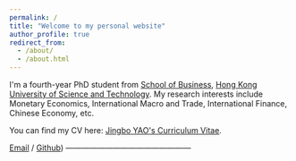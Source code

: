 ```yaml
---
permalink: /
title: "Welcome to my personal website"
author_profile: true
redirect_from: 
  - /about/
  - /about.html
---
```



I'm a fourth-year PhD student from [School of Business](https://bm.hkust.edu.hk/), [Hong Kong University of Science and Technology](https://hkust.edu.hk/). My research interests include Monetary Economics, International Macro and Trade, International Finance, Chinese Economy, etc.

You can find my CV here: [Jingbo YAO's Curriculum Vitae](../assets/CV_jingbo.pdf).

[Email](jyaoam@connect.ust.hk) / [Github](https://github.com/JingboYAO))
————————————————

